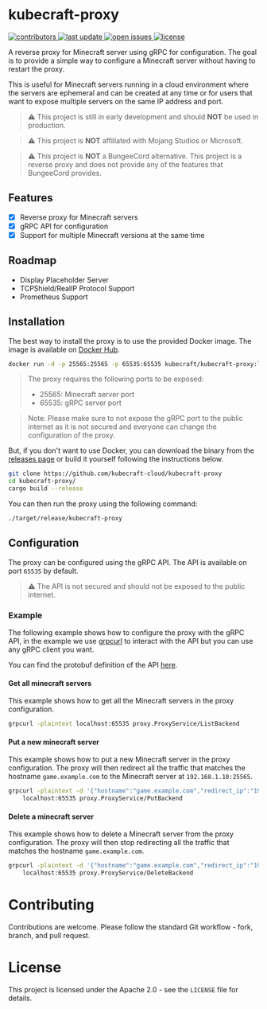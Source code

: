 # kubecraft-proxy

<p>
  <a href="https://github.com/kubecraft-cloud/kubecraft-proxy/graphs/contributors">
    <img src="https://img.shields.io/github/contributors/kubecraft-cloud/kubecraft-proxy" alt="contributors" />
  </a>
  <a href="https://github.com/kubecraft-cloud/kubecraft-proxy/commits/main">
    <img src="https://img.shields.io/github/last-commit/kubecraft-cloud/kubecraft-proxy" alt="last update" />
  </a>
  <a href="https://github.com/kubecraft-cloud/kubecraft-proxy/issues/">
    <img src="https://img.shields.io/github/issues/kubecraft-cloud/kubecraft-proxy" alt="open issues" />
  </a>
  <a href="https://github.com/kubecraft-cloud/kubecraft-proxy/blob/master/LICENSE">
    <img src="https://img.shields.io/github/license/kubecraft-cloud/kubecraft-proxy.svg" alt="license" />
  </a>
</p>

A reverse proxy for Minecraft server using gRPC for configuration. The goal is to provide a simple way to configure a Minecraft server without having to restart the proxy.

This is useful for Minecraft servers running in a cloud environment where the servers are ephemeral and can be created at any time or for users that want to expose multiple servers on the same IP address and port.

> ⚠️ This project is still in early development and should **NOT** be used in production.

> ⚠️ This project is **NOT** affiliated with Mojang Studios or Microsoft.

> ⚠️ This project is **NOT** a BungeeCord alternative. This project is a reverse proxy and does not provide any of the features that BungeeCord provides.

## Features

- [x] Reverse proxy for Minecraft servers
- [x] gRPC API for configuration
- [x] Support for multiple Minecraft versions at the same time

## Roadmap

- Display Placeholder Server
- TCPShield/RealIP Protocol Support
- Prometheus Support

## Installation

The best way to install the proxy is to use the provided Docker image. The image is available on [Docker Hub](https://hub.docker.com/r/kubecraft/kubecraft-proxy).

```bash
docker run -d -p 25565:25565 -p 65535:65535 kubecraft/kubecraft-proxy:latest
```

> The proxy requires the following ports to be exposed:
>
> - 25565: Minecraft server port
> - 65535: gRPC server port

> Note: Please make sure to not expose the gRPC port to the public internet as it is not secured and everyone can change the configuration of the proxy.

But, if you don't want to use Docker, you can download the binary from the [releases page](https://github.com/kubecraft-cloud/kubecraft-proxy/releases) or build it yourself following the instructions below.

```bash
git clone https://github.com/kubecraft-cloud/kubecraft-proxy
cd kubecraft-proxy/
cargo build --release
```

You can then run the proxy using the following command:

```bash
./target/release/kubecraft-proxy
```

## Configuration

The proxy can be configured using the gRPC API. The API is available on port `65535` by default.

> ⚠️ The API is not secured and should not be exposed to the public internet.

### Example

The following example shows how to configure the proxy with the gRPC API, in the example we use [grpcurl](https://github.com/fullstorydev/grpcurl) to interact with the API but you can use any gRPC client you want.

You can find the protobuf definition of the API [here](https://github.com/kubecraft-cloud/kubecraft-proxy/blob/main/proto/src/proxy.proto).

#### Get all minecraft servers

This example shows how to get all the Minecraft servers in the proxy configuration.

```bash
grpcurl -plaintext localhost:65535 proxy.ProxyService/ListBackend
```

#### Put a new minecraft server

This example shows how to put a new Minecraft server in the proxy configuration. The proxy will then redirect all the traffic that matches the hostname `game.example.com` to the Minecraft server at `192.168.1.10:25565`.

```bash
grpcurl -plaintext -d '{"hostname":"game.example.com","redirect_ip":"192.168.1.10","redirect_port":25565}' \
    localhost:65535 proxy.ProxyService/PutBackend
```

#### Delete a minecraft server

This example shows how to delete a Minecraft server from the proxy configuration. The proxy will then stop redirecting all the traffic that matches the hostname `game.example.com`.

```bash
grpcurl -plaintext -d '{"hostname":"game.example.com","redirect_ip":"192.168.1.10","redirect_port":25565}' \
    localhost:65535 proxy.ProxyService/DeleteBackend
```

# Contributing

Contributions are welcome. Please follow the standard Git workflow - fork, branch, and pull request.

# License

This project is licensed under the Apache 2.0 - see the `LICENSE` file for details.
